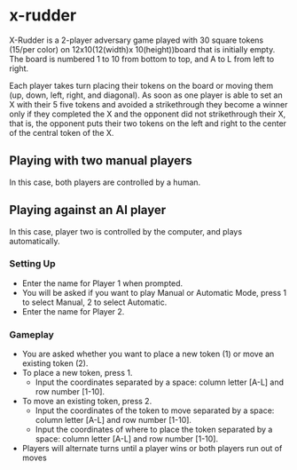 # x-rudder
X-Rudder is a 2-player adversary game played with 30 square tokens (15/per color) on 12x10(12(width)x 10(height))board that is initially empty. The board is numbered 1 to 10 from bottom to top, and A to L from left to right.

Each player takes turn placing their tokens on the board or moving them (up, down, left, right, and  diagonal). As  soon  as  one  player is able to set an X with their 5 five tokens and avoided a strikethrough they become a winner only if they completed the X and the opponent did not strikethrough their X, that is, the opponent puts their two tokens on the left and right to the center of the central token of the X.

## Playing with two manual players
In this case, both players are controlled by a human.

## Playing against an AI player
In this case, player two is controlled by the computer, and plays automatically.

### Setting Up
- Enter the name for Player 1 when prompted.
- You will be asked if you want to play Manual or Automatic Mode, press 1 to select Manual, 2 to select Automatic.
- Enter the name for Player 2.

### Gameplay
- You are asked whether you want to place a new token (1) or move an existing token (2).
- To place a new token, press 1.
  - Input the coordinates separated by a space: column letter [A-L] and row number [1-10].
- To move an existing token, press 2.
  - Input the coordinates of the token to move separated by a space: column letter [A-L] and row number [1-10].
  - Input the coordinates of where to place the token separated by a space: column letter [A-L] and row number [1-10].
- Players will alternate turns until a player wins or both players run out of moves
